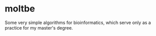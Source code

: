 moltbe
===

Some very simple algorithms for bioinformatics, which serve only as a practice
for my master's degree.
